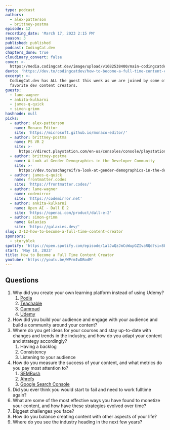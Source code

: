 ```yaml
---
type: podcast
authors:
  - alex-patterson
  - brittney-postma
episode: 12
recording_date: 'March 17, 2023 2:15 PM'
season: 3
published: published
podcast: CodingCat.dev
chapters_done: true
cloudinary_convert: false
cover: >-
  https://media.codingcat.dev/image/upload/v1682538400/main-codingcatdev-photo/How-to-Become-a-Full-Time-Content-Creator.png
devto: 'https://dev.to/codingcatdev/how-to-become-a-full-time-content-creator-3hlo'
excerpt: >-
  CodingCat.dev has ALL the guest this week as we are joined by some of our
  favorite dev content creators.
guests:
  - lane-wagner
  - ankita-kulkarni
  - james-q-quick
  - simon-grimm
hashnode: null
picks:
  - author: alex-patterson
    name: Monaco Editor
    site: 'https://microsoft.github.io/monaco-editor/'
  - author: brittney-postma
    name: PS VR 2
    site: >-
      https://direct.playstation.com/en-us/consoles/console/playstationvr2.1000033579
  - author: brittney-postma
    name: A Look at Gender Demographics in the Developer Community
    site: >-
      https://dev.to/sachagreif/a-look-at-gender-demographics-in-the-developer-community-part-1-4d76
  - author: james-q-quick
    name: frontmatter.codes
    site: 'https://frontmatter.codes/'
  - author: lane-wagner
    name: codemirror
    site: 'https://codemirror.net'
  - author: ankita-kulkarni
    name: Open AI - Dall E 2
    site: 'https://openai.com/product/dall-e-2'
  - author: simon-grimm
    name: Galaxies
    site: 'https://galaxies.dev/'
slug: 3-12-how-to-become-a-full-time-content-creator
sponsors:
  - storyblok
spotify: 'https://open.spotify.com/episode/1alJwQzJmCoWupGZIvaRQd?si=8bbf17162e77479e'
start: 'May 18, 2023'
title: How to Become a Full Time Content Creator
youtube: 'https://youtu.be/WPrmIwDBodM'
---
```


## Questions

1. Why did you create your own learning platform instead of using Udemy?
   1. [Podia](https://www.podia.com/)
   2. [Teachable](https://teachable.com/)
   3. [Gumroad](https://gumroad.com/)
   4. [Udemy](https://www.udemy.com/)
2. How did you build your audience and engage with your audience and build a community around your content?
3. Where do you get ideas for your courses and stay up-to-date with changes and trends in the industry, and how do you adapt your content and strategy accordingly?
   1. Having a backlog
   2. Consistency
   3. Listening to your audience
4. How do you measure the success of your content, and what metrics do you pay most attention to?
   1. [SEMRush](https://www.semrush.com/)
   2. [Ahrefs](https://ahrefs.com/)
   3. [Google Search Console](https://search.google.com/search-console/about)
5. Did you ever think you would start to fail and need to work fulltime again?
6. What are some of the most effective ways you have found to monetize your content, and how have these strategies evolved over time?
7. Biggest challenges you face?
8. How do you balance creating content with other aspects of your life?
9. Where do you see the industry heading in the next few years?
